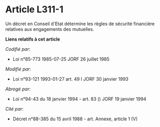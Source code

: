 # Article L311-1

Un décret en Conseil d'Etat détermine les règles de sécurité financière relatives aux engagements des mutuelles.

**Liens relatifs à cet article**

_Codifié par_:

  - Loi n°85-773 1985-07-25 JORF 26 juillet 1985

_Modifié par_:

  - Loi n°93-121 1993-01-27 art. 49 I JORF 30 janvier 1993

_Abrogé par_:

  - Loi n°94-43 du 18 janvier 1994 - art. 83 () JORF 19 janvier 1994

_Cité par_:

  - Décret n°88-385 du 15 avril 1988 - art. Annexe, article 1 (V)
